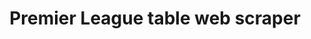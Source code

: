 ---
github_link: 'https://github.com/ADSmith-0/Premier-League-tables-Web-Scraper'
live_link: '#'
title: 'Premier League table web scraper'
cover_image: '/images/projects/league-table-scraper.png'
tags: ['Python', 'BeautifulSoup4', 'Pandas']
status: 'Completed'
live: 'No'
description: 'A Python web scraper that would scrape table data and output it as a spreadsheet'
order: 3
featured: true
---